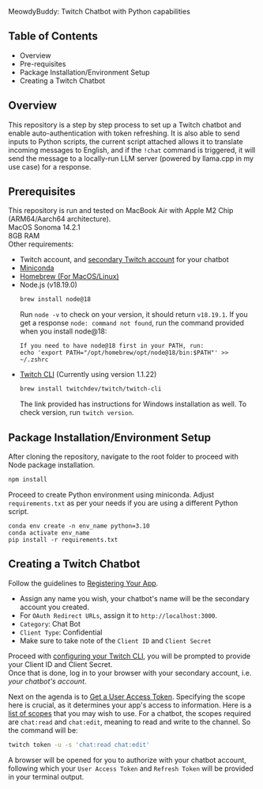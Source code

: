  MeowdyBuddy: Twitch Chatbot with Python capabilities
## Table of Contents
- Overview
- Pre-requisites
- Package Installation/Environment Setup
- Creating a Twitch Chatbot

## Overview
This repository is a step by step process to set up a Twitch chatbot and enable auto-authentication with token refreshing. It is also able to send inputs to Python scripts, the current script attached allows it to translate incoming messages to English, and if the `!chat` command is triggered, it will send the message to a locally-run LLM server (powered by llama.cpp in my use case) for a response.
## Prerequisites
This repository is run and tested on MacBook Air with Apple M2 Chip (ARM64/Aarch64 architecture).<br>
MacOS Sonoma 14.2.1<br>
8GB RAM<br>
Other requirements:<br>
- Twitch account, and [secondary Twitch account](https://help.twitch.tv/s/article/creating-an-account-with-twitch?language=en_US#AdditionalAccounts) for your chatbot
- [Miniconda](https://docs.conda.io/projects/miniconda/en/latest/)
- [Homebrew (For MacOS/Linux)](https://brew.sh/)
- Node.js (v18.19.0)
    ```bash
    brew install node@18
    ```
    Run `node -v` to check on your version, it should return `v18.19.1`. If you get a response `node: command not found`, run the command provided when you install node@18:<br>
    ```
    If you need to have node@18 first in your PATH, run:
    echo 'export PATH="/opt/homebrew/opt/node@18/bin:$PATH"' >> ~/.zshrc
    ```
- [Twitch CLI](https://dev.twitch.tv/docs/cli/) (Currently using version 1.1.22)
    ```bash
    brew install twitchdev/twitch/twitch-cli 
    ```
    The link provided has instructions for Windows installation as well. To check version, run `twitch version`.
## Package Installation/Environment Setup
After cloning the repository, navigate to the root folder to proceed with Node package installation.<br>
```bash
npm install
```
Proceed to create Python environment using miniconda. Adjust `requirements.txt` as per your needs if you are using a different Python script.
```
conda env create -n env_name python=3.10
conda activate env_name
pip install -r requirements.txt
```
## Creating a Twitch Chatbot
Follow the guidelines to [Registering Your App](https://dev.twitch.tv/docs/authentication/register-app/). 
- Assign any name you wish, your chatbot's name will be the secondary account you created. 
- For `OAuth Redirect URLs`, assign it to `http://localhost:3000`. 
- `Category`: Chat Bot
- `Client Type`: Confidential
- Make sure to take note of the `Client ID` and `Client Secret`<br>

Proceed with [configuring your Twitch CLI](https://dev.twitch.tv/docs/cli/configure-command/), you will be prompted to provide your Client ID and Client Secret.<br>
Once that is done, log in to your browser with your secondary account, i.e. *your chatbot's account*.

Next on the agenda is to [Get a User Access Token](https://dev.twitch.tv/docs/cli/token-command/#user-access-token).
Specifying the scope here is crucial, as it determines your app's access to information. Here is a [list of scopes](https://dev.twitch.tv/docs/authentication/scopes/#twitch-api-scopes) that you may wish to use. For a chatbot, the scopes required are `chat:read` and `chat:edit`, meaning to read and write to the channel. So the command will be:
```bash
twitch token -u -s 'chat:read chat:edit'
```
A browser will be opened for you to authorize with your chatbot account, following which your `User Access Token` and `Refresh Token` will be provided in your terminal output.
